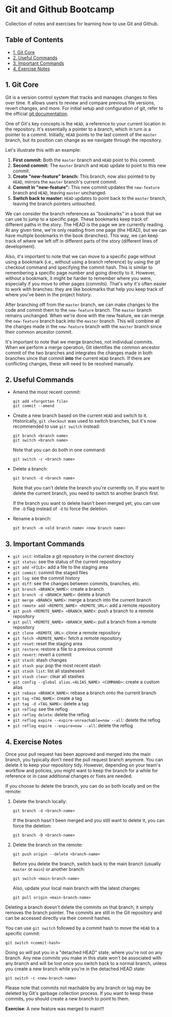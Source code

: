 <!-- omit in toc -->
# Git and Github Bootcamp

Collection of notes and exercises for learning how to use Git and Github.

<!-- omit in toc -->
## Table of Contents

- [1. Git Core](#1-git-core)
- [2. Useful Commands](#2-useful-commands)
- [3. Important Commands](#3-important-commands)
- [4. Exercise Notes](#4-exercise-notes)

## 1. Git Core

Git is a version control system that tracks and manages changes to files over time. It allows users to review and compare previous file versions, revert changes, and more. For initial setup and configuration of git, refer to the official [git documentation](https://git-scm.com/book/en/v2/Appendix-C%3A-Git-Commands-Setup-and-Config).

One of Git's key concepts is the `HEAD`, a reference to your current location in the repository. It's essentially a pointer to a branch, which in turn is a pointer to a commit. Initially, `HEAD` points to the last commit of the `master` branch, but its position can change as we navigate through the repository.

Let's illustrate this with an example:

1. **First commit:** Both the `master` branch and `HEAD` point to this commit.
2. **Second commit:** The `master` branch and `HEAD` update to point to this new commit.
3. **Create "new-feature" branch:** This branch, now also pointed to by `HEAD`, mirrors the `master` branch's current commit.
4. **Commit in "new-feature":** This new commit updates the `new-feature` branch and `HEAD`, leaving `master` unchanged.
5. **Switch back to master:** `HEAD` updates to point back to the `master` branch, leaving the branch pointers untouched.

We can consider the branch references as "bookmarks" in a book that we can use to jump to a specific page. These bookmarks keep track of different paths in the story. The HEAD is the page we are currently reading. At any given time, we're only reading from one page (the HEAD), but we can have multiple bookmarks in the book (branches). This way, we can keep track of where we left off in different parts of the story (different lines of development).

Also, it's important to note that we can move to a specific page without using a bookmark (i.e., without using a branch reference) by using the git checkout command and specifying the commit hash. This is similar to remembering a specific page number and going directly to it. However, without a bookmark, it might be harder to remember where you were, especially if you move to other pages (commits). That's why it's often easier to work with branches: they are like bookmarks that help you keep track of where you've been in the project history.

After branching off from the `master` branch, we can make changes to the code and commit them to the `new-feature` branch. The `master` branch remains unchanged. When we're done with the new feature, we can merge the `new-feature` branch back into the `master` branch. This will combine all the changes made in the `new-feature` branch with the `master` branch since their common ancestor commit.

It's important to note that we merge branches, not individual commits. When we perform a merge operation, Git identifies the common ancestor commit of the two branches and integrates the changes made in both branches since that commit **into** the current `HEAD` branch. If there are conflicting changes, these will need to be resolved manually.

## 2. Useful Commands

- Amend the most recent commit:

   ```shell
   git add <forgotten file>
   git commit --amend
   ```

- Create a new branch based on the current `HEAD` and switch to it. Historically, `git checkout` was used to switch branches, but it's now recommended to use `git switch` instead:

   ```shell
   git branch <branch name>
   git switch <branch name>
   ```

   Note that you can do both in one command:

   ```shell
   git switch -c <branch name>
   ```

- Delete a branch:

   ```shell
   git branch -d <branch name>
   ```

   Note that you can't delete the branch you're currently on. If you want to delete the current branch, you need to switch to another branch first.

   If the branch you want to delete hasn't been merged yet, you can use the `-D` flag instead of `-d` to force the deletion.

- Rename a branch:

   ```shell
   git branch -m <old branch name> <new branch name>
   ```

## 3. Important Commands

- `git init`: initialize a git repository in the current directory
- `git status`: see the status of the current repository
- `git add <FILE>`: add a file to the staging area
- `git commit`: commit the staged files
- `git log`: see the commit history
- `git diff`: see the changes between commits, branches, etc.
- `git branch <BRANCH_NAME>`: create a branch
- `git branch -d <BRANCH_NAME>`: delete a branch
- `git merge <BRANCH_NAME>`: merge a branch into the current branch
- `git remote add <REMOTE_NAME> <REMOTE_URL>`: add a remote repository
- `git push <REMOTE_NAME> <BRANCH_NAME>`: push a branch to a remote repository
- `git pull <REMOTE_NAME> <BRANCH_NAME>`: pull a branch from a remote repository
- `git clone <REMOTE_URL>`: clone a remote repository
- `git fetch <REMOTE_NAME>`: fetch a remote repository
- `git reset`: reset the staging area
- `git restore`: restore a file to a previous commit
- `git revert`: revert a commit
- `git stash`: stash changes
- `git stash pop`: pop the most recent stash
- `git stash list`: list all stashesexit
- `git stash clear`: clear all stashes
- `git config --global alias.<ALIAS_NAME> <COMMAND>`: create a custom alias
- `git rebase <BRANCH_NAME>`: rebase a branch onto the current branch
- `git tag <TAG_NAME>`: create a tag
- `git tag -d <TAG_NAME>`: delete a tag
- `git reflog`: see the reflog
- `git reflog delete`: delete the reflog
- `git reflog expire --expire-unreachable=now --all`: delete the reflog
- `git reflog expire --expire=now --all`: delete the reflog

## 4. Exercise Notes

Once your pull request has been approved and merged into the main branch, you typically don't need the pull request branch anymore. You can delete it to keep your repository tidy. However, depending on your team's workflow and policies, you might want to keep the branch for a while for reference or in case additional changes or fixes are needed.

If you choose to delete the branch, you can do so both locally and on the remote:

1. Delete the branch locally:

   ```shell
   git branch -d <branch-name>
   ```

   If the branch hasn't been merged and you still want to delete it, you can force the deletion:

   ```shell
   git branch -D <branch-name>
   ```

2. Delete the branch on the remote:

   ```shell
   git push origin --delete <branch-name>
   ```

   Before you delete the branch, switch back to the main branch (usually `master` or `main`) or another branch:

   ```shell
   git switch <main-branch-name>
   ```

   Also, update your local main branch with the latest changes:

   ```shell
   git pull origin <main-branch-name>
   ```

Deleting a branch doesn't delete the commits on that branch, it simply removes the branch pointer. The commits are still in the Git repository and can be accessed directly via their commit hashes.

You can use `git switch` followed by a commit hash to move the `HEAD` to a specific commit:

```shell
git switch <commit-hash>
```

Doing so will put you in a "detached HEAD" state, where you're not on any branch. Any new commits you make in this state won't be associated with any branch and will be lost once you switch back to a normal branch, unless you create a new branch while you're in the detached HEAD state:

```shell
git switch -c <new-branch-name>
```

Please note that commits not reachable by any branch or tag may be deleted by Git's garbage collection process. If you want to keep these commits, you should create a new branch to point to them.

**Exercise**: A new feature was merged to main!!!
